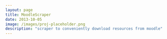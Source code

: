 ```yaml
---
layout: page
title: MoodleScraper
date: 2013-10-05
image: /images/proj-placeholder.png
description: "scraper to conveniently download resources from moodle"
---
```

